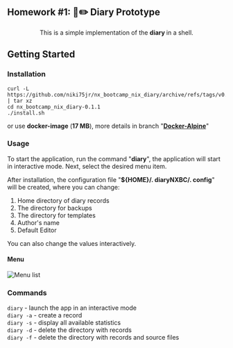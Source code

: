## Homework #1:  📘✏️  Diary Prototype

<p align="center">This is a simple implementation of the <b>diary </b>in a shell.</p>

##  Getting Started
   
### Installation

    curl -L https://github.com/niki75jr/nx_bootcamp_nix_diary/archive/refs/tags/v0.1.1.tar.gz | tar xz
    cd nx_bootcamp_nix_diary-0.1.1
    ./install.sh

<p>or use <b>docker-image</b> (<b>17 MB</b>), more details in branch &quot;<a href="https://github.com/niki75jr/nx_bootcamp_nix_diary/tree/Docker-Alpine" target="_blank"><b>Docker-Alpine</b></a>&quot;</p>
    
### Usage

To start the application, run the command "**diary**", the application will start in interactive mode. Next, select the desired menu item.

After installation, the configuration file "**${HOME}/. diaryNXBC/. config**" will be created, where you can change:
1. Home directory of diary records
2. The directory for backups
3. The directory for templates
4. Author's name
5. Default Editor

You can also change the values interactively.

#### Menu

![Menu list](https://i.imgur.com/mAvWXUn.jpg)

### Commands

`diary`  - launch the app in an interactive mode\
`diary -a` - create a record\
`diary -s` - display all available statistics\
`diary -d` - delete the directory with records\
`diary -f` - delete the directory with records and source files
